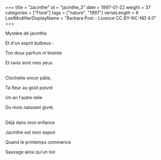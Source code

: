+++
title = "Jacinthe"
id = "jacinthe_3"
date = 1997-01-22
weight = 37
categories = ["Flore"]
tags = ["nature", "1997"]
verseLength = 6
LastModifierDisplayName = "Barbara Post - Licence CC BY-NC-ND 4.0"
+++

Mystère de jacinthe

Et d'un esprit bulbeux :

Ton doux parfum m'éreinte

Et ravis sont mes yeux.

 \
Clochette encor pâlie,

Ta fleur au goût poivré

Un an l'autre relie

Du mois naissant givré.

 \
Déjà dans mon enfance

Jacinthe est mon espoir

Quand le printemps commence

Sauvage ainsi qu'un loir.
